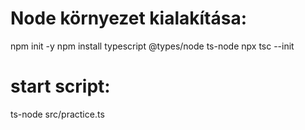 # Node környezet kialakítása: 
npm init -y
npm install typescript @types/node ts-node
npx tsc --init

# start script:
ts-node src/practice.ts

